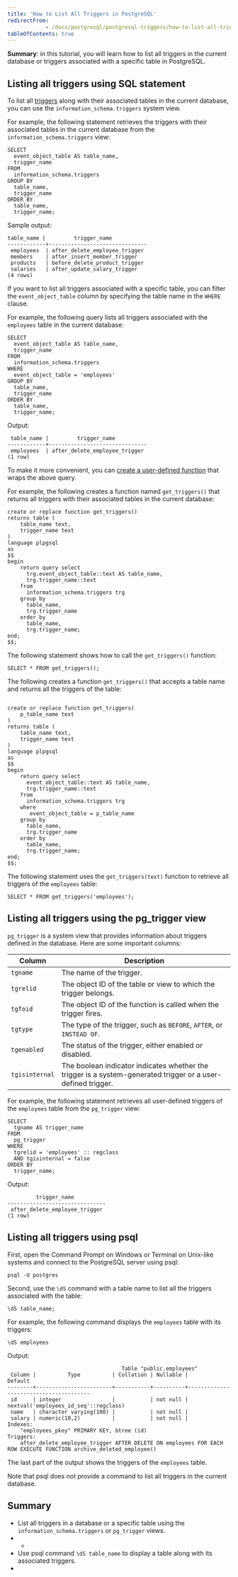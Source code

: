 ```yaml
---
title: 'How to List All Triggers in PostgreSQL'
redirectFrom: 
            - /docs/postgresql/postgresql-triggers/how-to-list-all-triggers-in-postgresql/
tableOfContents: true
---
```


**Summary**: in this tutorial, you will learn how to list all triggers in the current database or triggers associated with a specific table in PostgreSQL.



## Listing all triggers using SQL statement



To list all [triggers](https://www.postgresqltutorial.com/postgresql-triggers/) along with their associated tables in the current database, you can use the `information_schema.triggers` system view.



For example, the following statement retrieves the triggers with their associated tables in the current database from the `information_schema.triggers` view:



```
SELECT
  event_object_table AS table_name,
  trigger_name
FROM
  information_schema.triggers
GROUP BY
  table_name,
  trigger_name
ORDER BY
  table_name,
  trigger_name;
```



Sample output:



```
table_name |         trigger_name
------------+-------------------------------
 employees  | after_delete_employee_trigger
 members    | after_insert_member_trigger
 products   | before_delete_product_trigger
 salaries   | after_update_salary_trigger
(4 rows)
```



If you want to list all triggers associated with a specific table, you can filter the `event_object_table` column by specifying the table name in the `WHERE` clause.



For example, the following query lists all triggers associated with the `employees` table in the current database:



```
SELECT
  event_object_table AS table_name,
  trigger_name
FROM
  information_schema.triggers
WHERE
  event_object_table = 'employees'
GROUP BY
  table_name,
  trigger_name
ORDER BY
  table_name,
  trigger_name;
```



Output:



```
 table_name |         trigger_name
------------+-------------------------------
 employees  | after_delete_employee_trigger
(1 row)
```



To make it more convenient, you can [create a user-defined function](https://www.postgresqltutorial.com/postgresql-plpgsql/postgresql-create-function/) that wraps the above query.



For example, the following creates a function named `get_triggers()` that returns all triggers with their associated tables in the current database:



```
create or replace function get_triggers()
returns table (
	table_name text,
	trigger_name text
)
language plpgsql
as
$$
begin
	return query select
	  trg.event_object_table::text AS table_name,
	  trg.trigger_name::text
	from
	  information_schema.triggers trg
	group by
	  table_name,
	  trg.trigger_name
	order by
	  table_name,
	  trg.trigger_name;
end;
$$;
```



The following statement shows how to call the `get_triggers()` function:



```
SELECT * FROM get_triggers();
```



The following creates a function `get_triggers()` that accepts a table name and returns all the triggers of the table:



```

create or replace function get_triggers(
	p_table_name text
)
returns table (
	table_name text,
	trigger_name text
)
language plpgsql
as
$$
begin
	return query select
	  event_object_table::text AS table_name,
	  trg.trigger_name::text
	from
	  information_schema.triggers trg
	where
	   event_object_table = p_table_name
	group by
	  table_name,
	  trg.trigger_name
	order by
	  table_name,
	  trg.trigger_name;
end;
$$;
```



The following statement uses the `get_triggers(text)` function to retrieve all triggers of the `employees` table:



```
SELECT * FROM get_triggers('employees');
```



## Listing all triggers using the pg_trigger view



`pg_trigger` is a system view that provides information about triggers defined in the database. Here are some important columns:



| Column         | Description                                                                                                  |
| -------------- | ------------------------------------------------------------------------------------------------------------ |
| `tgname`       | The name of the trigger.                                                                                     |
| `tgrelid`      | The object ID of the table or view to which the trigger belongs.                                             |
| `tgfoid`       | The object ID of the function is called when the trigger fires.                                              |
| `tgtype`       | The type of the trigger, such as `BEFORE`, `AFTER`, or `INSTEAD OF`.                                         |
| `tgenabled`    | The status of the trigger, either enabled or disabled.                                                       |
| `tgisinternal` | The boolean indicator indicates whether the trigger is a system-generated trigger or a user-defined trigger. |



For example, the following statement retrieves all user-defined triggers of the `employees` table from the `pg_trigger` view:



```
SELECT
  tgname AS trigger_name
FROM
  pg_trigger
WHERE
  tgrelid = 'employees' :: regclass
  AND tgisinternal = false
ORDER BY
  trigger_name;
```



Output:



```
         trigger_name
-------------------------------
 after_delete_employee_trigger
(1 row)
```



## Listing all triggers using psql



First, open the Command Prompt on Windows or Terminal on Unix-like systems and connect to the PostgreSQL server using psql:



```
psql -U postgres
```



Second, use the `\dS` command with a table name to list all the triggers associated with the table:



```
\dS table_name;
```



For example, the following command displays the `employees` table with its triggers:



```
\dS employees
```



Output:



```
                                    Table "public.employees"
 Column |          Type          | Collation | Nullable |                Default
--------+------------------------+-----------+----------+---------------------------------------
 id     | integer                |           | not null | nextval('employees_id_seq'::regclass)
 name   | character varying(100) |           | not null |
 salary | numeric(10,2)          |           | not null |
Indexes:
    "employees_pkey" PRIMARY KEY, btree (id)
Triggers:
    after_delete_employee_trigger AFTER DELETE ON employees FOR EACH ROW EXECUTE FUNCTION archive_deleted_employee()
```



The last part of the output shows the triggers of the `employees` table.



Note that psql does not provide a command to list all triggers in the current database.



## Summary



- List all triggers in a database or a specific table using the `information_schema.triggers` or `pg_trigger` views.
- -
- Use psql command `\dS table_name` to display a table along with its associated triggers.
- 
